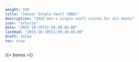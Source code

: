 ```yaml
---
weight: 500
title: "Senior Single Vault (MAG)"
description: "2025 men's single vault scores for all meets"
icon: "article"
date: "2025-10-19T21:56:30-05:00"
lastmod: "2025-10-19T21:56:30-05:00"
draft: false
toc: true
---
```


{{< bonus >}}